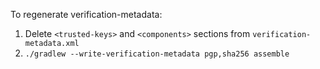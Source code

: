 To regenerate verification-metadata:

1. Delete `<trusted-keys>` and `<components>` sections from `verification-metadata.xml`
2. `./gradlew --write-verification-metadata pgp,sha256 assemble`